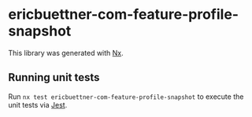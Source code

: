 # ericbuettner-com-feature-profile-snapshot

This library was generated with [Nx](https://nx.dev).

## Running unit tests

Run `nx test ericbuettner-com-feature-profile-snapshot` to execute the unit tests via [Jest](https://jestjs.io).

